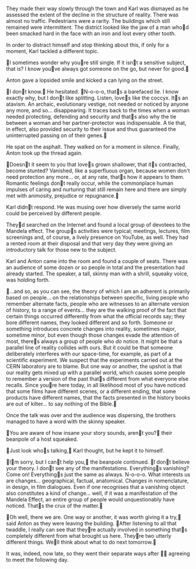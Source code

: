 They made their way slowly through the town and Karl was dismayed as he assessed the extent of the decline in the structure of reality. There was almost no traffic. Pedestrians were a rarity. The buildings which still remained were intermittent. The district looked like the jaw of a man whod been smacked hard in the face with an iron and lost every other tooth.

In order to distract himself and stop thinking about this, if only for a moment, Karl tackled a different topic.

I sometimes wonder why youre still single. If it isnt a sensitive subject, that is? I know youve always got someone on the go, but never for good.

Anton gave a lopsided smile and kicked a can lying on the street.

I dont know. He hesitated. N-o-o-o, thats a barefaced lie. I know exactly why, but I dont like splitting. Listen, loves like the coccyx. Its an atavism. An archaic, evolutionary vestige, not needed or noticed by anyone any more, and so... disappearing. It traces back to the times when a woman needed protecting, defending and security and thats also why the tie between a woman and her partner-protector was indispensable. A tie that, in effect, also provided security to their issue and thus guaranteed the uninterrupted passing on of their genes.

He spat on the asphalt. They walked on for a moment in silence. Finally, Anton took up the thread again.

Doesnt it seem to you that loves grown shallower, that its contracted, become stunted? Vanished, like a superfluous organ, because women don't need protection any more... or, at any rate, thats how it appears to them. Romantic feelings dont really occur, while the commonplace human impulses of caring and nurturing that still remain here and there are simply met with animosity, prejudice or repugnance.

Karl didnt respond. He was musing over how diversely the same world could be perceived by different people.

Theyd searched on the Internet and found a local group of devotees to the Mandela effect. The groups activities were typical; meetings, lectures, film screenings and, of course, a lively presence on YouTube, as well. They had a rented room at their disposal and that very day they were giving an introductory talk for those new to the subject.

Karl and Anton came into the room and found a couple of seats. There was an audience of some dozen or so people in total and the presentation had already started. The speaker, a tall, skinny man with a shrill, squeaky voice, was holding forth.

...and so, as you can see, the theory of which I am an adherent is primarily based on people... on the relationships between specific, living people who remember alternate facts, people who are witnesses to an alternate version of history, to a range of events... they are the walking proof of the fact that certain things occurred differently from what the official records say; they bore different names, they looked different and so forth. Someone or something introduces concrete changes into reality, sometimes major, sometime minor, but even though those changes evade the attention of most, theres always a group of people who *do* notice. It might be that a parallel line of reality collides with ours. But it could be that someone deliberately interferes with our space-time, for example, as part of a scientific experiment. We suspect that the experiments carried out at the CERN laboratory are to blame. But one way or another, the upshot is that our reality gets mixed up with a parallel world, which causes some people to remember a version of the past thats different from what everyone else recalls. Since youre here today, in all likelihood most of you have noticed that some films have different scenes, or a different ending, that some products have different names, that the facts presented in the history books are out of kilter... to say nothing of the Bible.

Once the talk was over and the audience was dispersing, the brothers managed to have a word with the skinny speaker.

You are aware of how insane your story sounds, arent you? their beanpole of a host squeaked.

Just look whos talking, Karl thought, but he kept it to himself.

Im sorry, but I cant help you, the beanpole continued. I dont believe your theory. I dont see any of the manifestations. Everythings vanishing? Come on! Everythings just the same as always. N-o-o-o. What interests us are changes... geographical, factual, anatomical. Changes in nomenclature, in design, in film dialogues. Even if one recognises that a vanishing object also constitutes a kind of change... well, if it was a manifestation of the Mandela Effect, an entire group of people would unquestionably have noticed. Thats the crux of the matter.

Oh well, there we are. One way or another, it was worth giving it a try, said Anton as they were leaving the building. After listening to all that twaddle, I really can see that theyre actually involved in something thats completely different from what brought us here. Theyre two utterly different things. Well think about what to do next tomorrow.

It was, indeed, now late, so they went their separate ways after  agreeing to meet the following day. 